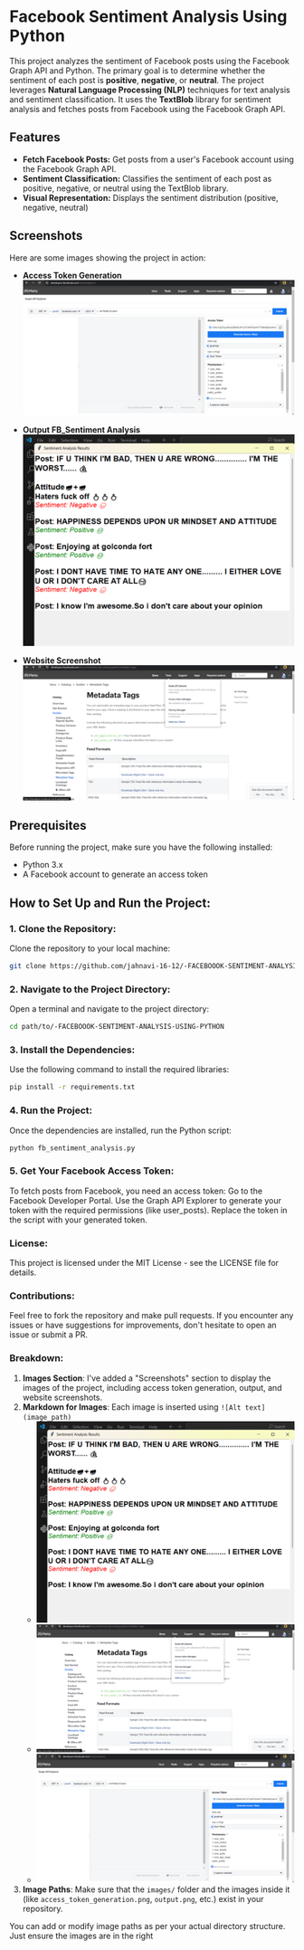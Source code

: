 # Facebook Sentiment Analysis Using Python

This project analyzes the sentiment of Facebook posts using the Facebook Graph API and Python. The primary goal is to determine whether the sentiment of each post is **positive**, **negative**, or **neutral**. The project leverages **Natural Language Processing (NLP)** techniques for text analysis and sentiment classification. It uses the **TextBlob** library for sentiment analysis and fetches posts from Facebook using the Facebook Graph API.

## Features
- **Fetch Facebook Posts:** Get posts from a user's Facebook account using the Facebook Graph API.
- **Sentiment Classification:** Classifies the sentiment of each post as positive, negative, or neutral using the TextBlob library.
- **Visual Representation:** Displays the sentiment distribution (positive, negative, neutral)

## Screenshots
Here are some images showing the project in action:

- **Access Token Generation**
  ![Access Token Generation](images/access_token_generation.png.png)

- **Output FB_Sentiment Analysis**
  ![Sentiment Analysis Output](images/output.png.png)

- **Website Screenshot**
  ![Website Screenshot](images/website_screenshot.png.png)

## Prerequisites
Before running the project, make sure you have the following installed:
- Python 3.x
- A Facebook account to generate an access token

## How to Set Up and Run the Project:

### 1. Clone the Repository:
Clone the repository to your local machine:
```bash
git clone https://github.com/jahnavi-16-12/-FACEBOOOK-SENTIMENT-ANALYSIS-USING-PYTHON.git
```
### 2. Navigate to the Project Directory:
Open a terminal and navigate to the project directory:

```bash
cd path/to/-FACEBOOOK-SENTIMENT-ANALYSIS-USING-PYTHON
```
### 3. Install the Dependencies:
Use the following command to install the required libraries:
```bash
pip install -r requirements.txt
```
### 4. Run the Project:
Once the dependencies are installed, run the Python script:
```bash
python fb_sentiment_analysis.py
```
### 5. Get Your Facebook Access Token:
To fetch posts from Facebook, you need an access token:
Go to the Facebook Developer Portal.
Use the Graph API Explorer to generate your token with the required permissions (like user_posts).
Replace the token in the script with your generated token.
### License:
This project is licensed under the MIT License - see the LICENSE file for details.
### Contributions:
Feel free to fork the repository and make pull requests. If you encounter any issues or have suggestions for improvements, don't hesitate to open an issue or submit a PR.

### Breakdown:
1. **Images Section**: I've added a "Screenshots" section to display the images of the project, including access token generation, output, and website screenshots.
2. **Markdown for Images**: Each image is inserted using `![Alt text](image_path)`
   - ![Sentiment Analysis Output](images/output.png.png)
   - ![Website Screenshot](images/website_screenshot.png.png)
   -  ![Access Token Generation](images/access_token_generation.png.png)
6. **Image Paths**: Make sure that the `images/` folder and the images inside it (like `access_token_generation.png`, `output.png`, etc.) exist in your repository.

You can add or modify image paths as per your actual directory structure. Just ensure the images are in the right


